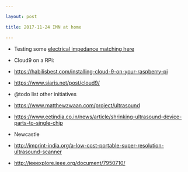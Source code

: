 ```yaml
---

layout: post

title: 2017-11-24 IMN at home

---
```



-   Testing some [electrical impedance matching
    here](/retired/cletus/IMN/Readme.md)
-   Cloud9 on a RPi:
-   https://habilisbest.com/installing-cloud-9-on-your-raspberry-pi
-   https://www.siaris.net/post/cloud9/
-   @todo list other initiatives
-   https://www.matthewzwaan.com/project/ultrasound
-   https://www.eetindia.co.in/news/article/shrinking-ultrasound-device-parts-to-single-chip
-   Newcastle

-   http://imprint-india.org/a-low-cost-portable-super-resolution-ultrasound-scanner

-   http://ieeexplore.ieee.org/document/7950710/

